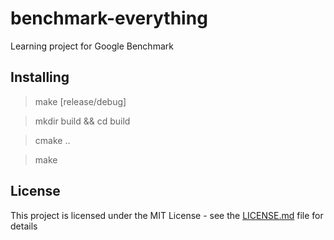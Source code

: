 # benchmark-everything
Learning project for Google Benchmark


## Installing

> make [release/debug]

> mkdir build && cd build 

> cmake ..

> make



## License

This project is licensed under the MIT License - see the [LICENSE.md](LICENSE.md) file for details

